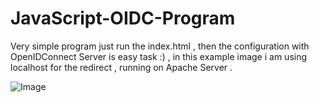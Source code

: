 # JavaScript-OIDC-Program

Very simple program just run the index.html , then the configuration with OpenIDConnect Server is easy task :) , in this example image i am using localhost for the redirect , running on Apache Server .

![Image](https://user-images.githubusercontent.com/20374208/28618064-adb5d682-720b-11e7-8f78-02d5d004d102.png)
